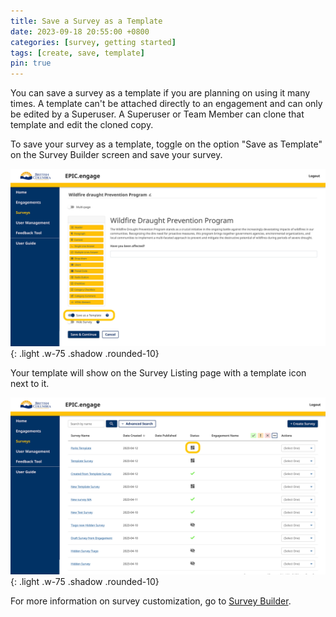 ```yaml
---
title: Save a Survey as a Template
date: 2023-09-18 20:55:00 +0800
categories: [survey, getting started]
tags: [create, save, template]
pin: true
---
```

You can save a survey as a template if you are planning on using it many times. A template can't be attached directly to an engagement and can only be edited by a Superuser. A Superuser or Team Member can clone that template and edit the cloned copy.

To save your survey as a template, toggle on the option "Save as Template" on the Survey Builder screen and save your survey.
   
![Toggle on](/assets/UserGuideImages/Images/save-survey-as-template/save-survey-as-template-image-of-toggle-on-save-as-template-on-survey-builder.png){: .light .w-75 .shadow .rounded-10}  

Your template will show on the Survey Listing page with a template icon next to it. 

![Template](/assets/UserGuideImages/Images/save-survey-as-template/save-survey-as-template-survey-listing-page-showing-a-template.png){: .light .w-75 .shadow .rounded-10} 

For more information on survey customization, go to [Survey Builder](/met-guide/posts/survey-builder/).
